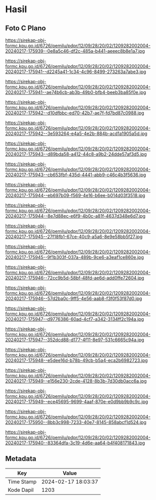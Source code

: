# Hasil

## Foto C Plano

https://sirekap-obj-formc.kpu.go.id/6726/pemilu/pdpr/12/09/28/20/02/1209282002004-20240217-175939--0e8a5c46-df2c-485a-b441-aeeec8b8e1a7.jpg

https://sirekap-obj-formc.kpu.go.id/6726/pemilu/pdpr/12/09/28/20/02/1209282002004-20240217-175941--d2245a41-1c34-4c96-8499-273263a7abe3.jpg

https://sirekap-obj-formc.kpu.go.id/6726/pemilu/pdpr/12/09/28/20/02/1209282002004-20240217-175941--ae74b6cb-ab3b-49b0-bfb4-beeb3ba85f0e.jpg

https://sirekap-obj-formc.kpu.go.id/6726/pemilu/pdpr/12/09/28/20/02/1209282002004-20240217-175942--d10dfbbc-ed70-42b7-ae7f-fd7bd87c0988.jpg

https://sirekap-obj-formc.kpu.go.id/6726/pemilu/pdpr/12/09/28/20/02/1209282002004-20240217-175942--3e593264-e4a5-4e2b-884b-acd1a1905a5d.jpg

https://sirekap-obj-formc.kpu.go.id/6726/pemilu/pdpr/12/09/28/20/02/1209282002004-20240217-175943--d89bda58-a412-44c8-a9b2-24dde57af3d5.jpg

https://sirekap-obj-formc.kpu.go.id/6726/pemilu/pdpr/12/09/28/20/02/1209282002004-20240217-175943--cb653fbf-435d-4441-abb9-c46c4b3f5636.jpg

https://sirekap-obj-formc.kpu.go.id/6726/pemilu/pdpr/12/09/28/20/02/1209282002004-20240217-175944--eb697b09-f569-4e16-b6ee-b014d03f3518.jpg

https://sirekap-obj-formc.kpu.go.id/6726/pemilu/pdpr/12/09/28/20/02/1209282002004-20240217-175944--8e7d88ec-e6f9-4b0c-a81f-4637d348e6d7.jpg

https://sirekap-obj-formc.kpu.go.id/6726/pemilu/pdpr/12/09/28/20/02/1209282002004-20240217-175945--27f18fb1-67ce-40c9-a5a6-8e9e58bb5f27.jpg

https://sirekap-obj-formc.kpu.go.id/6726/pemilu/pdpr/12/09/28/20/02/1209282002004-20240217-175945--9f1b303f-037a-489b-9ce6-a3eaf1ce860e.jpg

https://sirekap-obj-formc.kpu.go.id/6726/pemilu/pdpr/12/09/28/20/02/1209282002004-20240217-175946--72cc9b5d-58bf-48fd-ae6d-add0ffe72604.jpg

https://sirekap-obj-formc.kpu.go.id/6726/pemilu/pdpr/12/09/28/20/02/1209282002004-20240217-175946--57d2ba0c-9ff5-4e56-aab8-f3f0f53f87d0.jpg

https://sirekap-obj-formc.kpu.go.id/6726/pemilu/pdpr/12/09/28/20/02/1209282002004-20240217-175947--d9776386-60ad-4cf7-a342-3134ff2c194a.jpg

https://sirekap-obj-formc.kpu.go.id/6726/pemilu/pdpr/12/09/28/20/02/1209282002004-20240217-175947--352dcd88-d177-4f11-8e97-531c6665c94a.jpg

https://sirekap-obj-formc.kpu.go.id/6726/pemilu/pdpr/12/09/28/20/02/1209282002004-20240217-175948--e5dee16d-b78b-49cb-b5a4-eca2b6982723.jpg

https://sirekap-obj-formc.kpu.go.id/6726/pemilu/pdpr/12/09/28/20/02/1209282002004-20240217-175949--e156e230-2cde-4128-8b3b-7d30db0acc6a.jpg

https://sirekap-obj-formc.kpu.go.id/6726/pemilu/pdpr/12/09/28/20/02/1209282002004-20240217-175949--ece45695-9699-4aaf-870e-e0d9bb9b9c9c.jpg

https://sirekap-obj-formc.kpu.go.id/6726/pemilu/pdpr/12/09/28/20/02/1209282002004-20240217-175950--8bb3c998-7233-40e7-8145-858abcf1d524.jpg

https://sirekap-obj-formc.kpu.go.id/6726/pemilu/pdpr/12/09/28/20/02/1209282002004-20240217-175940--83364dfa-3c19-4d6e-aa64-b4f408171843.jpg


## Metadata

| Key        | Value               |
| ---------- | ------------------- |
| Time Stamp | 2024-02-17 18:03:37 |
| Kode Dapil | 1203                |



